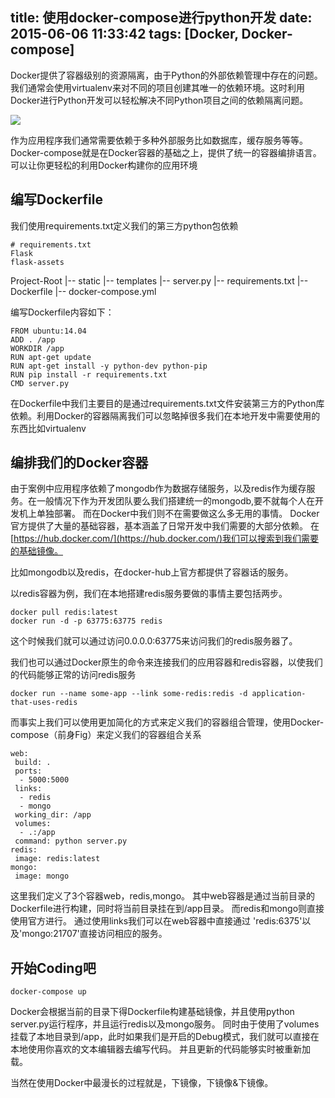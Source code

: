title: 使用docker-compose进行python开发
date: 2015-06-06 11:33:42
tags: [Docker, Docker-compose]
---

Docker提供了容器级别的资源隔离，由于Python的外部依赖管理中存在的问题。我们通常会使用virtualenv来对不同的项目创建其唯一的依赖环境。这时利用Docker进行Python开发可以轻松解决不同Python项目之间的依赖隔离问题。

![](http://7pn5d3.com1.z0.glb.clouddn.com/blogoctopus_blocks_die.png)

作为应用程序我们通常需要依赖于多种外部服务比如数据库，缓存服务等等。Docker-compose就是在Docker容器的基础之上，提供了统一的容器编排语言。可以让你更轻松的利用Docker构建你的应用环境

<!-- more -->

## 编写Dockerfile

我们使用requirements.txt定义我们的第三方python包依赖

```
# requirements.txt
Flask
flask-assets
```

Project-Root
   |-- static
   |-- templates
   |-- server.py
   |-- requirements.txt
   |-- Dockerfile
   |-- docker-compose.yml

编写Dockerfile内容如下：

```
FROM ubuntu:14.04
ADD . /app
WORKDIR /app
RUN apt-get update
RUN apt-get install -y python-dev python-pip
RUN pip install -r requirements.txt
CMD server.py
```

在Dockerfile中我们主要目的是通过requirements.txt文件安装第三方的Python库依赖。利用Docker的容器隔离我们可以忽略掉很多我们在本地开发中需要使用的东西比如virtualenv

## 编排我们的Docker容器

由于案例中应用程序依赖了mongodb作为数据存储服务，以及redis作为缓存服务。在一般情况下作为开发团队要么我们搭建统一的mongodb,要不就每个人在开发机上单独部署。
而在Docker中我们则不在需要做这么多无用的事情。 Docker官方提供了大量的基础容器，基本涵盖了日常开发中我们需要的大部分依赖。 在[https://hub.docker.com/](https://hub.docker.com/)我们可以搜索到我们需要的基础镜像。

比如mongodb以及redis，在docker-hub上官方都提供了容器话的服务。

以redis容器为例，我们在本地搭建redis服务要做的事情主要包括两步。

```
docker pull redis:latest
docker run -d -p 63775:63775 redis
```

这个时候我们就可以通过访问0.0.0.0:63775来访问我们的redis服务器了。

我们也可以通过Docker原生的命令来连接我们的应用容器和redis容器，以使我们的代码能够正常的访问redis服务

```
docker run --name some-app --link some-redis:redis -d application-that-uses-redis
```

而事实上我们可以使用更加简化的方式来定义我们的容器组合管理，使用Docker-compose（前身Fig）来定义我们的容器组合关系

```
web:
 build: .
 ports:
  - 5000:5000
 links:
  - redis
  - mongo
 working_dir: /app
 volumes:
  - .:/app
 command: python server.py
redis:
 image: redis:latest
mongo:
 image: mongo
```

这里我们定义了3个容器web，redis,mongo。 其中web容器是通过当前目录的Dockerfile进行构建，同时将当前目录挂在到/app目录。 而redis和mongo则直接使用官方进行。
通过使用links我们可以在web容器中直接通过 'redis:6375'以及'mongo:21707'直接访问相应的服务。

## 开始Coding吧

```
docker-compose up
```

Docker会根据当前的目录下得Dockerfile构建基础镜像，并且使用python server.py运行程序，并且运行redis以及mongo服务。
同时由于使用了volumes挂载了本地目录到/app，此时如果我们是开启的Debug模式，我们就可以直接在本地使用你喜欢的文本编辑器去编写代码。
并且更新的代码能够实时被重新加载。

当然在使用Docker中最漫长的过程就是，下镜像，下镜像&下镜像。
